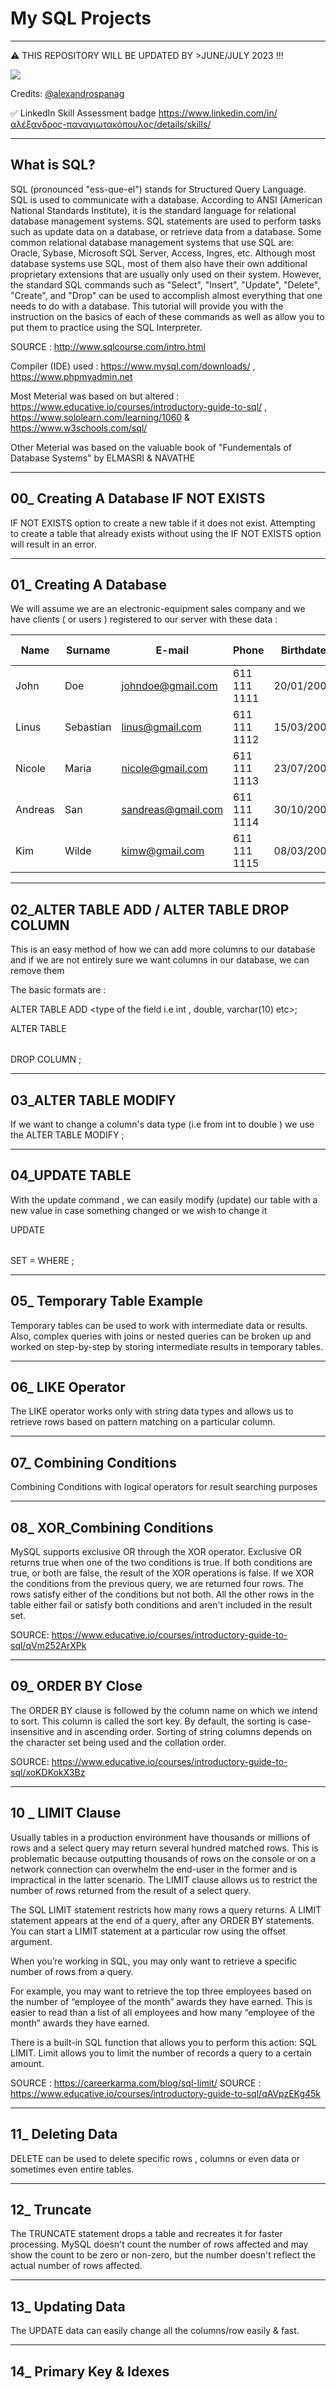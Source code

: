 # My SQL Projects
--------------------------------------------------------------------------------

⚠️ THIS REPOSITORY WILL BE UPDATED BY >JUNE/JULY 2023 !!!

<img src="https://img.shields.io/bower/l/mi">


Credits: [@alexandrospanag](https://github.com/alexandrospanag)


✅ LinkedIn Skill Assessment badge
https://www.linkedin.com/in/αλέξανδρος-παναγιωτακόπουλος/details/skills/


--------------------------------------------------------------------------------
What is SQL?
--------------------------------------------------------------------------------
SQL (pronounced "ess-que-el") stands for Structured Query Language. SQL is used to communicate with a database. According to ANSI (American National Standards Institute), it is the standard language for relational database management systems. SQL statements are used to perform tasks such as update data on a database, or retrieve data from a database. Some common relational database management systems that use SQL are: Oracle, Sybase, Microsoft SQL Server, Access, Ingres, etc. Although most database systems use SQL, most of them also have their own additional proprietary extensions that are usually only used on their system. However, the standard SQL commands such as "Select", "Insert", "Update", "Delete", "Create", and "Drop" can be used to accomplish almost everything that one needs to do with a database. This tutorial will provide you with the instruction on the basics of each of these commands as well as allow you to put them to practice using the SQL Interpreter.


SOURCE : http://www.sqlcourse.com/intro.html


Compiler (IDE) used : https://www.mysql.com/downloads/ , https://www.phpmyadmin.net

Most Meterial was based on but altered : https://www.educative.io/courses/introductory-guide-to-sql/ , https://www.sololearn.com/learning/1060  & https://www.w3schools.com/sql/

Other Meterial was based on the valuable book of "Fundementals of Database Systems" by ELMASRI & NAVATHE


---------------------------------------------------------------------------------------------------------------------------------------------------------------------------------
00_ Creating A Database IF NOT EXISTS
---------------------------------------------------------------------------------------------------------------------------------------------------------------------------------
IF NOT EXISTS option to create a new table if it does not exist. Attempting to create a table that already exists without using the IF NOT EXISTS option will result in an error.


---------------------------------------------------------------------------------------------------------------------------------------------------------------------------------
01_ Creating A Database
---------------------------------------------------------------------------------------------------------------------------------------------------------------------------------

We will assume we are an electronic-equipment sales company and we have clients ( or users ) registered to our server with these data :


| Name | Surname | E-mail | Phone | Birthdate | ID Number | Money Spent |
| --------------- | ---------------- | --------------- | --------------- | --------------- |  --------------- |  --------------- |
| John |  Doe |  johndoe@gmail.com | 611 111 1111 | 20/01/2000 | JO1111111 | 50$ |
| Linus| Sebastian |  linus@gmail.com | 611 111 1112 | 15/03/2001 | LO1222222| 100$ |
| Nicole |  Maria |  nicole@gmail.com | 611 111 1113 | 23/07/2002 | NI1233333 | 75$ |
| Andreas |  San | sandreas@gmail.com | 611 111 1114 | 30/10/2000 | SA1233333 | 93$ |
| Kim |  Wilde | kimw@gmail.com | 611 111 1115 | 08/03/2005 | KW1233335 | 250$ |


---------------------------------------------------------------------------------------------------------------------------------------------------------------------------------
02_ALTER TABLE ADD / ALTER TABLE DROP COLUMN
---------------------------------------------------------------------------------------------------------------------------------------------------------------------------------

This is an easy method of how we can add more columns to our database and if we are not entirely sure we want columns in our database, we can remove them

The basic formats are : 


ALTER TABLE <table name> ADD <column name> <type of the field i.e int , double, varchar(10) etc>;


ALTER TABLE <table name> DROP COLUMN <column name>;




---------------------------------------------------------------------------------------------------------------------------------------------------------------------------------
03_ALTER TABLE MODIFY
---------------------------------------------------------------------------------------------------------------------------------------------------------------------------------
  
  
 If we want to change a column's data type (i.e from int to double ) we use the ALTER TABLE <name of the table> MODIFY <column name > <NEW DATATYPE>;
  
---------------------------------------------------------------------------------------------------------------------------------------------------------------------------------
04_UPDATE TABLE
---------------------------------------------------------------------------------------------------------------------------------------------------------------------------------
With the update command , we can easily modify (update) our table with a new value in case something changed or we wish to change it
  
  
  
  
UPDATE <table name>
SET <field name> = <NEW value>
WHERE <condition equals to>;
  
  
---------------------------------------------------------------------------------------------------------------------------------------------------------------------------------
05_ Temporary Table Example 
---------------------------------------------------------------------------------------------------------------------------------------------------------------------------------

 Temporary tables can be used to work with intermediate data or results. Also, complex queries with joins or nested queries can be broken up and worked on step-by-step by storing intermediate results in temporary tables.

  
  
  
  
  
  
---------------------------------------------------------------------------------------------------------------------------------------------------------------------------------
06_ LIKE Operator 
---------------------------------------------------------------------------------------------------------------------------------------------------------------------------------  
  
  The LIKE operator works only with string data types and allows us to retrieve rows based on pattern matching on a particular column.
  
---------------------------------------------------------------------------------------------------------------------------------------------------------------------------------
07_ Combining Conditions 
---------------------------------------------------------------------------------------------------------------------------------------------------------------------------------
  
  
  Combining Conditions with logical operators for result searching purposes

  
---------------------------------------------------------------------------------------------------------------------------------------------------------------------------------
08_ XOR_Combining Conditions 
---------------------------------------------------------------------------------------------------------------------------------------------------------------------------------
  
  MySQL supports exclusive OR through the XOR operator. 
Exclusive OR returns true when one of the two conditions is true. 
If both conditions are true, or both are false, the result of the XOR operations is false. 
If we XOR the conditions from the previous query, we are returned four rows. 
The rows satisfy either of the conditions but not both. 
All the other rows in the table either fail or satisfy both conditions and aren't included in the result set.


SOURCE: https://www.educative.io/courses/introductory-guide-to-sql/qVm252ArXPk
  
  
---------------------------------------------------------------------------------------------------------------------------------------------------------------------------------
09_ ORDER BY Close
---------------------------------------------------------------------------------------------------------------------------------------------------------------------------------

  The ORDER BY clause is followed by the column name on which we intend to sort. This column is called the sort key. By default, the sorting is case-insensitive and in ascending order. Sorting of string columns depends on the character set being used and the collation order.
  
  SOURCE: https://www.educative.io/courses/introductory-guide-to-sql/xoKDKokX3Bz
  
  
---------------------------------------------------------------------------------------------------------------------------------------------------------------------------------
10 _ LIMIT Clause
---------------------------------------------------------------------------------------------------------------------------------------------------------------------------------
  
  Usually tables in a production environment have thousands or millions of rows and a select query may return several hundred matched rows. This is problematic because outputting thousands of rows on the console or on a network connection can overwhelm the end-user in the former and is impractical in the latter scenario. The LIMIT clause allows us to restrict the number of rows returned from the result of a select query.
  
  The SQL LIMIT statement restricts how many rows a query returns. A LIMIT statement appears at the end of a query, after any ORDER BY statements. You can start a LIMIT statement at a particular row using the offset argument.

When you’re working in SQL, you may only want to retrieve a specific number of rows from a query.

For example, you may want to retrieve the top three employees based on the number of “employee of the month” awards they have earned. This is easier to read than a list of all employees and how many “employee of the month” awards they have earned.

There is a built-in SQL function that allows you to perform this action: SQL LIMIT. Limit allows you to limit the number of records a query to a certain amount.
  
  SOURCE : https://careerkarma.com/blog/sql-limit/
  SOURCE : https://www.educative.io/courses/introductory-guide-to-sql/qAVpzEKg45k
  
  
  
  
---------------------------------------------------------------------------------------------------------------------------------------------------------------------------------
11_ Deleting Data
---------------------------------------------------------------------------------------------------------------------------------------------------------------------------------
  
  DELETE can be used to delete specific rows , columns or even data or sometimes even entire tables.
  
---------------------------------------------------------------------------------------------------------------------------------------------------------------------------------
12_ Truncate
---------------------------------------------------------------------------------------------------------------------------------------------------------------------------------
  The TRUNCATE statement drops a table and recreates it for faster processing. MySQL doesn't count the number of rows affected and may show the count to be zero or non-zero, but the number doesn't reflect the actual number of rows affected.
  
  
  
---------------------------------------------------------------------------------------------------------------------------------------------------------------------------------
13_ Updating Data
---------------------------------------------------------------------------------------------------------------------------------------------------------------------------------

  The UPDATE data can easily change all the columns/row easily & fast.
  
  
---------------------------------------------------------------------------------------------------------------------------------------------------------------------------------
14_ Primary Key & Idexes
---------------------------------------------------------------------------------------------------------------------------------------------------------------------------------

